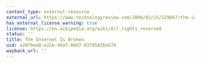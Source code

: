 ```yaml
---
content_type: external-resource
external_url: https://www.technologyreview.com/2006/02/15/229667/the-internet-is-broken/
has_external_license_warning: true
license: https://en.wikipedia.org/wiki/All_rights_reserved
status: ''
title: The Internet Is Broken
uid: a20f6ea8-e22e-46af-80d7-637d582be574
wayback_url: ''
---
```

